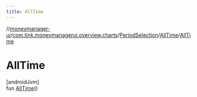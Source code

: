```yaml
---
title: AllTime
---
```

//[moneymanager-ui](../../../../index.html)/[com.tink.moneymanagerui.overview.charts](../../index.html)/[PeriodSelection](../index.html)/[AllTime](index.html)/[AllTime](-all-time.html)



# AllTime



[androidJvm]\
fun [AllTime](-all-time.html)()




